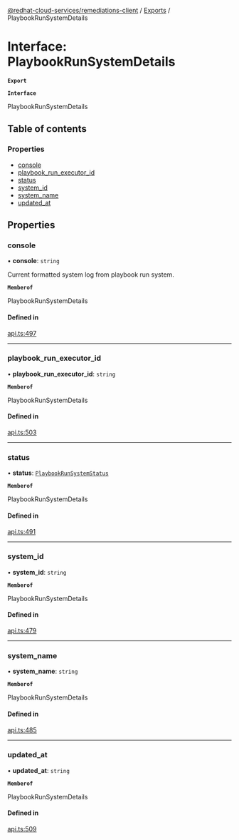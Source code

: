 [@redhat-cloud-services/remediations-client](../README.md) / [Exports](../modules.md) / PlaybookRunSystemDetails

# Interface: PlaybookRunSystemDetails

**`Export`**

**`Interface`**

PlaybookRunSystemDetails

## Table of contents

### Properties

- [console](PlaybookRunSystemDetails.md#console)
- [playbook\_run\_executor\_id](PlaybookRunSystemDetails.md#playbook_run_executor_id)
- [status](PlaybookRunSystemDetails.md#status)
- [system\_id](PlaybookRunSystemDetails.md#system_id)
- [system\_name](PlaybookRunSystemDetails.md#system_name)
- [updated\_at](PlaybookRunSystemDetails.md#updated_at)

## Properties

### console

• **console**: `string`

Current formatted system log from playbook run system.

**`Memberof`**

PlaybookRunSystemDetails

#### Defined in

[api.ts:497](https://github.com/mkholjuraev/javascript-clients/blob/master/packages/remediations/api.ts#L497)

___

### playbook\_run\_executor\_id

• **playbook\_run\_executor\_id**: `string`

**`Memberof`**

PlaybookRunSystemDetails

#### Defined in

[api.ts:503](https://github.com/mkholjuraev/javascript-clients/blob/master/packages/remediations/api.ts#L503)

___

### status

• **status**: [`PlaybookRunSystemStatus`](../enums/PlaybookRunSystemStatus.md)

**`Memberof`**

PlaybookRunSystemDetails

#### Defined in

[api.ts:491](https://github.com/mkholjuraev/javascript-clients/blob/master/packages/remediations/api.ts#L491)

___

### system\_id

• **system\_id**: `string`

**`Memberof`**

PlaybookRunSystemDetails

#### Defined in

[api.ts:479](https://github.com/mkholjuraev/javascript-clients/blob/master/packages/remediations/api.ts#L479)

___

### system\_name

• **system\_name**: `string`

**`Memberof`**

PlaybookRunSystemDetails

#### Defined in

[api.ts:485](https://github.com/mkholjuraev/javascript-clients/blob/master/packages/remediations/api.ts#L485)

___

### updated\_at

• **updated\_at**: `string`

**`Memberof`**

PlaybookRunSystemDetails

#### Defined in

[api.ts:509](https://github.com/mkholjuraev/javascript-clients/blob/master/packages/remediations/api.ts#L509)
